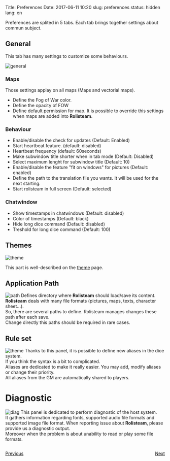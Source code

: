 Title: Preferences
Date: 2017-06-11 10:20
slug: preferences
status: hidden
lang: en


Preferences are splited in 5 tabs. Each tab brings together settings about commun subject.

## General

This tab has many settings to customize some behaviours.

![general]({static}/images/panel/rolisteam_Preferences_en_030.png)

### Maps

Those settings applay on all maps (Maps and vectorial maps).

* Define the Fog of War color.
* Define the opacity of FOW
* Define default permission for map. It is possible to override this settings when maps are added into **Rolisteam**.

### Behaviour

* Enable/disable the check for updates (Default: Enabled)
* Start heartbeat feature. (default: disabled)
* Heartbeat frequency (default: 60seconds)
* Make subwindow title shorter when in tab mode (Default: Disabled)
* Select maximum lenght for subwindow title (Default: 10)
* Enable/disable the feature "fit on windows" for pictures (Default: enabled)
* Define the path to the translation file you wants. It will be used for the next starting.
* Start rolisteam in full screen (Default: selected)

### Chatwindow

* Show timestamps in chatwindows (Default: disabled)
* Color of timestamps (Default: black)
* Hide long dice command (Default: disabled)
* Treshold for long dice command (Default: 100)

## Themes

![theme]({static}/images/panel/rolisteam_Preferences_en_029.png)

This part is well-described on the [theme]({filename}18_theme.md) page.

## Application Path

![path]({static}/images/panel/rolisteam_Preferences_en_031.png)
Defines directory where **Rolisteam** should load/save its content.  
**Rolisteam** deals with many file formats (pictures, maps, texts, character sheet...).  
So, there are several paths to define. Rolisteam manages changes these path after each save.  
Change directly this paths should be required in rare cases.  

## Rule set

![theme]({static}/images/panel/rolisteam_Preferences_en_032.png)
Thanks to this panel, it is possible to define new aliases in the dice
system.  
 If you think the syntax is a bit to complicated.  
Aliases are dedicated to make it really easier. You may add, modify aliases or
change their priority.  
All aliases from the GM are automatically shared
to players.

# Diagnostic

![diag]({static}/images/panel/rolisteam_Preferences_en_033.png)
This panel is dedicated to perform diagnostic of the host system.  
It gathers information regarding fonts, supported audio file formats and supported image file format.
When reporting issue about **Rolisteam**, please provide us a diagnostic output.  
Moreover when the problem is about unability to read or play some file formats.  




<p style="text-align: left; width:49%;  display: inline-block;"><a href="/diceroller.html">Previous</a></p>
<p style="text-align: right; width:50%;  display: inline-block;"><a href="/look.html">Next</a></p>
